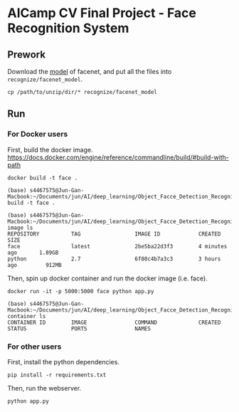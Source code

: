 # AICamp CV Final Project - Face Recognition System

## Prework

Download the [model](https://drive.google.com/open?id=1EXPBSXwTaqrSC0OhUdXNmKSh9qJUQ55-) of facenet, and put all the files into `recognize/facenet_model`.

```
cp /path/to/unzip/dir/* recognize/facenet_model
```

## Run

### For Docker users

First, build the docker image.
https://docs.docker.com/engine/reference/commandline/build/#build-with-path

```
docker build -t face .

(base) s4467575@Jun-Gan-Macbook:~/Documents/jun/AI/deep_learning/Object_Facce_Detection_Recognition/face_recognition_FaceNet/projects/Face_Recognition_System_jiuzhang$docker build -t face .

(base) s4467575@Jun-Gan-Macbook:~/Documents/jun/AI/deep_learning/Object_Facce_Detection_Recognition/face_recognition_FaceNet/projects/Face_Recognition_System_jiuzhang$docker image ls
REPOSITORY          TAG                 IMAGE ID            CREATED             SIZE
face                latest              2be5ba22d3f3        4 minutes ago       1.89GB
python              2.7                 6f80c4b7a3c3        3 hours ago         912MB

```

Then, spin up docker container and run the docker image (i.e. face).

```
docker run -it -p 5000:5000 face python app.py

(base) s4467575@Jun-Gan-Macbook:~/Documents/jun/AI/deep_learning/Object_Facce_Detection_Recognition/face_recognition_FaceNet/projects/Face_Recognition_System_jiuzhang$docker container ls
CONTAINER ID        IMAGE               COMMAND             CREATED             STATUS              PORTS               NAMES

```

### For other users

First, install the python dependencies.

```
pip install -r requirements.txt
```

Then, run the webserver.

```
python app.py
```
